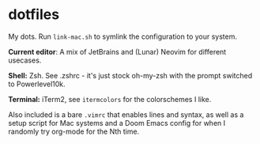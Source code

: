 # dotfiles
My dots.
Run `link-mac.sh` to symlink the configuration to your system.

**Current editor**: A mix of JetBrains and (Lunar) Neovim for different usecases.

**Shell:** Zsh. See .zshrc - it's just stock oh-my-zsh with the prompt switched to Powerlevel10k.

**Terminal:** iTerm2, see `itermcolors` for the colorschemes I like.

Also included is a bare `.vimrc` that enables lines and syntax, as well as a setup script for Mac systems and a Doom Emacs config for when I randomly
try org-mode for the Nth time.
